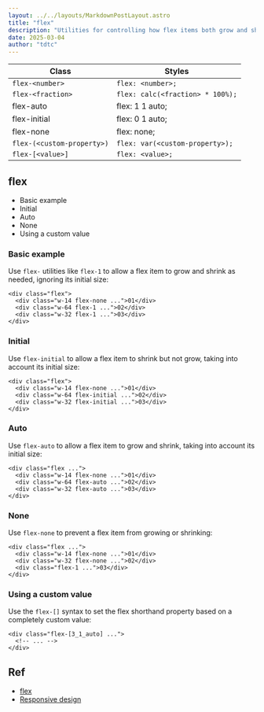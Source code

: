 ```yaml
---
layout: ../../layouts/MarkdownPostLayout.astro
title: "flex"
description: "Utilities for controlling how flex items both grow and shrink."
date: 2025-03-04
author: "tdtc"
---
```

|Class|Styles|
|-|-|
|`flex-<number>`|`flex: <number>;`|
|`flex-<fraction>`|`flex: calc(<fraction> * 100%);`|
|flex-auto|flex: 1 1 auto;|
|flex-initial|flex: 0 1 auto;|
|flex-none|flex: none;|
|`flex-(<custom-property>)`|`flex: var(<custom-property>);`|
|`flex-[<value>]`|`flex: <value>;`|

## flex
- Basic example
- Initial
- Auto
- None
- Using a custom value

### Basic example
Use <code>flex-<number></code> utilities like <code>flex-1</code> to allow 
a flex item to grow and shrink as needed, ignoring its initial size:
```
<div class="flex">
  <div class="w-14 flex-none ...">01</div>
  <div class="w-64 flex-1 ...">02</div>
  <div class="w-32 flex-1 ...">03</div>
</div>
```
### Initial
Use <code>flex-initial</code> to allow a flex item to shrink but not grow, taking into account its initial size:
```
<div class="flex">
  <div class="w-14 flex-none ...">01</div>
  <div class="w-64 flex-initial ...">02</div>
  <div class="w-32 flex-initial ...">03</div>
</div>
```
### Auto
Use <code>flex-auto</code> to allow a flex item to grow and shrink, taking into account its initial size:
```
<div class="flex ...">
  <div class="w-14 flex-none ...">01</div>
  <div class="w-64 flex-auto ...">02</div>
  <div class="w-32 flex-auto ...">03</div>
</div>
```
### None
Use <code>flex-none</code> to prevent a flex item from growing or shrinking:
```
<div class="flex ...">
  <div class="w-14 flex-none ...">01</div>
  <div class="w-32 flex-none ...">02</div>
  <div class="flex-1 ...">03</div>
</div>
```
### Using a custom value
Use the <code>flex-[<value>]</code> syntax to set the flex shorthand property based on a completely custom value:
```
<div class="flex-[3_1_auto] ...">
  <!-- ... -->
</div>
```

## Ref
- [flex](https://tailwindcss.com/docs/flex)
- [Responsive design](https://tailwindcss.com/docs/flex#responsive-design)
